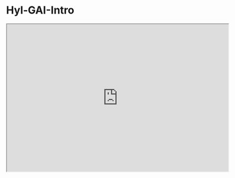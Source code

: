 # Hyl-GAI-Intro
<iframe src="https://www.yuque.com/lincheng77/ai/xo1plqn93hufs8k9?singleDoc# " width="600" height="400"></iframe>

